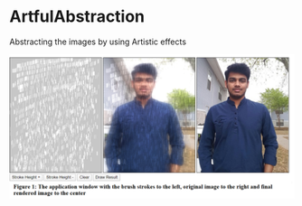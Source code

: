 # ArtfulAbstraction
Abstracting the images by using Artistic effects


![plot](https://github.com/OmkarChekuri/ArtfulAbstraction/blob/master/FigureScreenShot.PNG)
